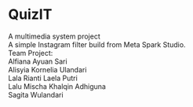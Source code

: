 # QuizIT
A multimedia system project  
A simple Instagram filter build from Meta Spark Studio.</br>
Team Project:  
Alfiana Ayuan Sari  
Alisyia Kornelia Ulandari  
Lala Rianti Laela Putri  
Lalu Mischa Khalqin Adhiguna  
Sagita Wulandari  


